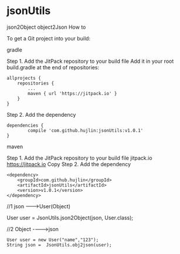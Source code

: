 # jsonUtils
json2Object object2Json
How to

To get a Git project into your build:

gradle

Step 1. Add the JitPack repository to your build file
Add it in your root build.gradle at the end of repositories:

	allprojects {
		repositories {
			...
			maven { url 'https://jitpack.io' }
		}
	}
Step 2. Add the dependency

	dependencies {
	        compile 'com.github.hujlin:jsonUtils:v1.0.1'
	}
  
  

maven

Step 1. Add the JitPack repository to your build file
	<repositories>
		<repository>
		    <id>jitpack.io</id>
		    <url>https://jitpack.io</url>
		</repository>
	</repositories>Copy
Step 2. Add the dependency

	<dependency>
	    <groupId>com.github.hujlin</groupId>
	    <artifactId>jsonUtils</artifactId>
	    <version>v1.0.1</version>
	</dependency>
  
  //1 json --->User(Object)
  
  User user =  JsonUtils.json2Object(json, User.class);
  
  //2 Object ---->json
  
    User user = new User("name","123");
    String json =  JsonUtils.obj2json(user);

